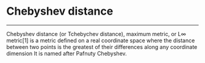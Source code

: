 # Chebyshev distance
<hr>

Chebyshev distance (or Tchebychev distance), maximum metric, or L∞ metric[1] is a metric defined on a real coordinate space where the distance between two points is 
the greatest of their differences along any coordinate dimension  It is named after Pafnuty Chebyshev. 
